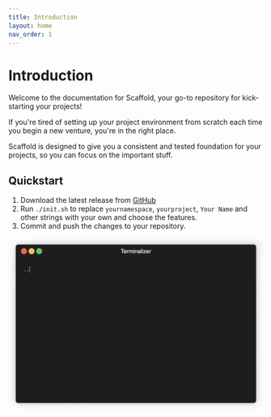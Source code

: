 ```yaml
---
title: Introduction
layout: home
nav_order: 1
---
```


# Introduction

Welcome to the documentation for Scaffold, your go-to repository for
kick-starting your projects!

If you're tired of setting up your project environment from scratch each time 
you begin a new venture, you're in the right place. 

Scaffold is designed to give you a consistent and tested foundation for your
projects, so you can focus on the important stuff.

## Quickstart

1. Download the latest release from [GitHub](https://github.com/AlexSkrypnyk/scaffold/releases/latest)
2. Run `./init.sh` to replace `yournamespace`, `yourproject`, `Your Name` and
   other strings with your own and choose the features.
3. Commit and push the changes to your repository.

![init](assets/init.gif)  
